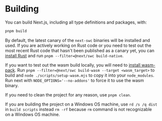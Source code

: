 # Building

You can build Next.js, including all type definitions and packages, with:

```bash
pnpm build
```

By default, the latest canary of the `next-swc` binaries will be installed and used. If you are actively working on Rust code or you need to test out the most recent Rust code that hasn't been published as a canary yet, you can [install Rust](https://www.rust-lang.org/tools/install) and run `pnpm --filter=@next/swc build-native`.

If you want to test out the wasm build locally, you will need to [install wasm-pack](https://rustwasm.github.io/wasm-pack/installer/). Run `pnpm --filter=@next/swc build-wasm --target <wasm_target>` to build and `node ./scripts/setup-wasm.mjs` to copy it into your `node_modules`. Run next with `NODE_OPTIONS='--no-addons'` to force it to use the wasm binary.

If you need to clean the project for any reason, use `pnpm clean`.

If you are building the project on a Windows OS machine, use `rd /s /q dist` in `build scripts` instead `rm -rf` because `rm` command is not recognizable on a Windows OS machine.
